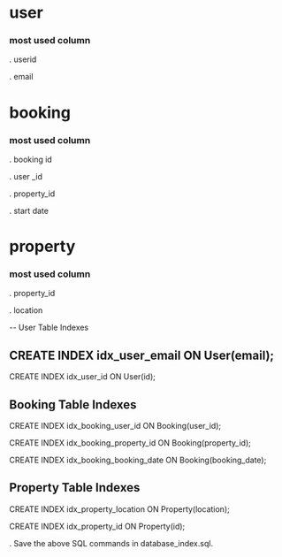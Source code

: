  # user

### most used column

. userid

. email

# booking

### most used column

. booking id  

. user _id

. property_id

. start date

# property 

### most used column 

. property_id

. location


-- User Table Indexes
## CREATE INDEX idx_user_email ON User(email);

 CREATE INDEX idx_user_id ON User(id);

## Booking Table Indexes

CREATE INDEX idx_booking_user_id ON Booking(user_id);

CREATE INDEX idx_booking_property_id ON Booking(property_id);

CREATE INDEX idx_booking_booking_date ON Booking(booking_date);

## Property Table Indexes

CREATE INDEX idx_property_location ON Property(location);

CREATE INDEX idx_property_id ON Property(id);

. Save the above SQL commands in database_index.sql.

